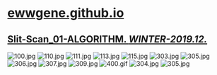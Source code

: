 
# [ewwgene.github.io](https://ewwgene.github.io/)
## [Slit-Scan_01-ALGORITHM. _WINTER-2019.12._](https://ewwgene.github.io/Slit-Scan_01-ALGORITHM)
<a id="100"></a> ![100.jpg](https://ewwgene.github.io/Slit-Scan_01-ALGORITHM/100.jpg)
<a id="110"></a> ![110.jpg](https://ewwgene.github.io/Slit-Scan_01-ALGORITHM/110.jpg)
<a id="111"></a> ![111.jpg](https://ewwgene.github.io/Slit-Scan_01-ALGORITHM/111.jpg)
<a id="113"></a> ![113.jpg](https://ewwgene.github.io/Slit-Scan_01-ALGORITHM/113.jpg)
<a id="115"></a> ![115.jpg](https://ewwgene.github.io/Slit-Scan_01-ALGORITHM/115.jpg)
<a id="303m"></a> ![303.jpg](https://ewwgene.github.io/Slit-Scan_01-ALGORITHM/Making/303.jpg)
<a id="305m"></a> ![305.jpg](https://ewwgene.github.io/Slit-Scan_01-ALGORITHM/Making/305.jpg)
<a id="306m"></a> ![306.jpg](https://ewwgene.github.io/Slit-Scan_01-ALGORITHM/Making/306.jpg)
<a id="307m"></a> ![307.jpg](https://ewwgene.github.io/Slit-Scan_01-ALGORITHM/Making/307.jpg)
<a id="309m"></a> ![309.jpg](https://ewwgene.github.io/Slit-Scan_01-ALGORITHM/Making/309.jpg)
<a id="400m"></a> ![400.gif](https://ewwgene.github.io/Slit-Scan_01-ALGORITHM/Making/400.gif)
<a id="304"></a> ![304.jpg](https://ewwgene.github.io/Slit-Scan_01-ALGORITHM/304.jpg)
<a id="305"></a> ![305.jpg](https://ewwgene.github.io/Slit-Scan_01-ALGORITHM/305.jpg)

